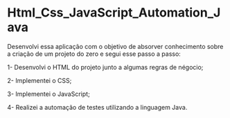 # Html_Css_JavaScript_Automation_Java

Desenvolvi essa aplicação com o objetivo de absorver conhecimento sobre a criação de um projeto do zero e segui esse passo a passo: 

1- Desenvolvi o HTML do projeto junto a algumas regras de négocio; 

2- Implementei o CSS;

3- Implementei o JavaScript;

4- Realizei a automação de testes utilizando a linguagem Java. 


